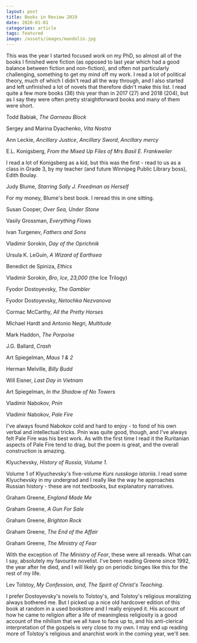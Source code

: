 ```yaml
---
layout: post
title: Books in Review 2019
date: 2020-01-01
categories: article
tags: featured
image: /assets/images/mandolin.jpg
---
```


This was the year I started focused work on my PhD, so almost all of the
books I finished were fiction (as opposed to last year which had a good
balance between fiction and non-fiction), and often not particularly challenging,
something to get my mind off my work. I read a lot of political theory,
much of which I didn't read all the way through, and I also started and
left unfinished a lot of novels that therefore didn't make this list. I
read quite a few more books (36) this year than in 2017 (27) and 2018 (204), but as I
say they were often pretty straightforward books and many of them were
short.

Todd Babiak, *The Garneau Block*

Sergey and Marina Dyachenko, *Vita Nostra*

Ann Leckie, *Ancillary Justice*, *Ancillary Sword*, *Ancillary mercy*

E.L. Konigsberg, *From the Mixed Up Files of Mrs Basil E. Frankweiler*

I read a lot of Konigsberg as a kid, but this was the first - read to us
as a class in Grade 3, by my teacher (and future Winnipeg Public Library
boss), Edith Boulay.

Judy Blume, *Starring Sally J. Freedman as Herself*

For my money, Blume's best book. I reread this in one sitting.

Susan Cooper, *Over Sea, Under Stone*

Vasily Grossman, *Everything Flows*

Ivan Turgenev, *Fathers and Sons*

Vladimir Sorokin, *Day of the Oprichnik*

Ursula K. LeGuin, *A Wizard of Earthsea*

Benedict de Spiniza, *Ethics*

Vladimir Sorokin, *Bro*, *Ice*, *23,000* (the Ice Trilogy)

Fyodor Dostoyevsky, *The Gambler*

Fyodor Dostoyevsky, *Netochka Nezvanova*

Cormac McCarthy, *All the Pretty Horses*

Michael Hardt and Antonio Negri, *Multitude*

Mark Haddon, *The Porpoise*

J.G. Ballard, *Crash*

Art Spiegelman, *Maus 1 & 2*

Herman Melville, *Billy Budd*

Will Eisner, *Last Day in Vietnam*

Art Spiegelman, *In the Shadow of No Towers*

Vladimir Nabokov, *Pnin*

Vladimir Nabokov, *Pale Fire*

I've always found Nabokov cold and hard to enjoy - to fond of his own
verbal and intellectual tricks. Pnin was quite good, though, and I've
always felt Pale Fire was his best work. As with the first time I read
it the Ruritanian aspects of Pale Fire tend to drag, but the poem is
great, and the overall construction is amazing.

Klyuchevsky, *History of Russia, Volume 1*. 

Volume 1 of Klyuchevsky's five-volume *Kurs russkogo istoriia*. I read some Klyuchevsky in my undergrad and I really like the way he
approaches Russian history - these are not textbooks, but explanatory
narratives.

Graham Greene, *England Made Me*

Graham Greene, *A Gun For Sale*

Graham Greene, *Brighton Rock*

Graham Greene, *The End of the Affair*

Graham Greene, *The Ministry of Fear*

With the exception of *The Ministry of Fear*, these were all rereads.
What can I say, absolutely my favourite novelist. I've been reading
Greene since 1992, the year after he died, and I will likely go on
periodic binges like this for the rest of my life.

Lev Tolstoy, *My Confession, and, The Spirit of Christ's Teaching*.

I prefer Dostoyevsky's novels to Tolstoy's, and Tolstoy's religious
moralizing always bothered me. But I picked up a nice old hardcover
edition of this book at random in a used bookstore and I really enjoyed
it. His account of how he came to religion after a life of meaningless
religiosity is a good account of the nihilism that we all have to face
up to, and his anti-clerical interpretation of the gospels is very close
to my own. I may end up reading more of Tolstoy's religious and
anarchist work in the coming year, we'll see.

